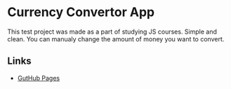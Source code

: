 # Currency Convertor App
This test project was made as a part of studying JS courses.
Simple and clean. You can manualy change the amount of money you want to convert. 

## Links
- [GutHub Pages](https://ereburg.github.io/currency/)